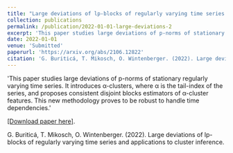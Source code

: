 ```yaml
---
title: "Large deviations of lp-blocks of regularly varying time series and applications to cluster inference"
collection: publications
permalink: /publication/2022-01-01-large-deviations-2
excerpt: 'This paper studies large deviations of p-norms of stationary regularly varying time series. It introduces α-clusters, where α is the tail-index of the series, and proposes consistent disjoint blocks estimators of α-cluster features. This new methodology proves to be robust to handle time dependencies.'
date: 2022-01-01
venue: 'Submitted'
paperurl: 'https://arxiv.org/abs/2106.12822'
citation: 'G. Buriticá, T. Mikosch, O. Wintenberger. (2022). Large deviations of lp-blocks of regularly varying time series and applications to cluster inference.'
---
```

'This paper studies large deviations of p-norms of stationary regularly varying time series. It introduces α-clusters, where α is the tail-index of the series, and proposes consistent disjoint blocks estimators of α-cluster features. This new methodology proves to be robust to handle time dependencies.'

[[Download paper here]](https://arxiv.org/abs/2106.12822).


G. Buriticá, T. Mikosch, O. Wintenberger. (2022). Large deviations of lp-blocks of regularly varying time series and applications to cluster inference.

